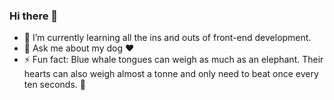 ### Hi there 👋

- 🌱 I’m currently learning all the ins and outs of front-end development.
- 💬 Ask me about my dog :heart:
- ⚡ Fun fact: Blue whale tongues can weigh as much as an elephant. Their hearts can also weigh almost a tonne and only need to beat once every ten seconds. :whale2:

